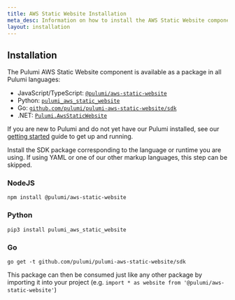 ```yaml
---
title: AWS Static Website Installation
meta_desc: Information on how to install the AWS Static Website component.
layout: installation
---
```


## Installation

The Pulumi AWS Static Website component is available as a package in all Pulumi languages:

* JavaScript/TypeScript: [`@pulumi/aws-static-website`](https://www.npmjs.com/package/@pulumi/aws-static-website)
* Python: [`pulumi_aws_static_website`](https://pypi.org/project/pulumi-aws-static-website/)
* Go: [`github.com/pulumi/pulumi-aws-static-website/sdk`](https://pkg.go.dev/github.com/pulumi/pulumi-aws-static-website/sdk)
* .NET: [`Pulumi.AwsStaticWebsite`](https://www.nuget.org/packages/Pulumi.AwsStaticWebsite/)

If you are new to Pulumi and do not yet have our Pulumi installed, see our [getting started](https://www.pulumi.com/docs/get-started/) guide to get up and running.

Install the SDK package corresponding to the language or runtime you are using. If using YAML or one of our other markup languages, this step can be skipped.

### NodeJS

```
npm install @pulumi/aws-static-website
```

### Python

```
pip3 install pulumi_aws_static_website
```

### Go

```
go get -t github.com/pulumi/pulumi-aws-static-website/sdk
```

This package can then be consumed just like any other package by importing it into your project (e.g. `import * as website from '@pulumi/aws-static-website'`)


